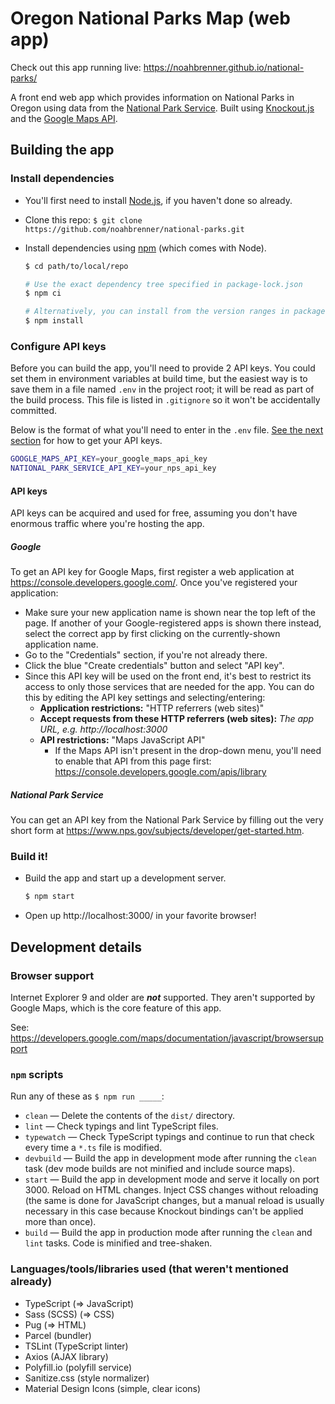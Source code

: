 Oregon National Parks Map (web app)
===================================

Check out this app running live: https://noahbrenner.github.io/national-parks/

A front end web app which provides information on National Parks in Oregon using data from the [National Park Service][]. Built using [Knockout.js][] and the [Google Maps API][].

Building the app
----------------

### Install dependencies

* You'll first need to install [Node.js][], if you haven't done so already.
* Clone this repo: `$ git clone https://github.com/noahbrenner/national-parks.git`
* Install dependencies using [npm][] (which comes with Node).

  ```bash
  $ cd path/to/local/repo

  # Use the exact dependency tree specified in package-lock.json
  $ npm ci

  # Alternatively, you can install from the version ranges in package.json (for development)
  $ npm install
  ```

### Configure API keys

Before you can build the app, you'll need to provide 2 API keys. You could set them in environment variables at build time, but the easiest way is to save them in a file named `.env` in the project root; it will be read as part of the build process. This file is listed in `.gitignore` so it won't be accidentally committed.

Below is the format of what you'll need to enter in the `.env` file. [See the next section](#api-keys) for how to get your API keys.

```bash
GOOGLE_MAPS_API_KEY=your_google_maps_api_key
NATIONAL_PARK_SERVICE_API_KEY=your_nps_api_key
```

#### API keys

API keys can be acquired and used for free, assuming you don't have enormous traffic where you're hosting the app.

##### Google

To get an API key for Google Maps, first register a web application at <https://console.developers.google.com/>. Once you've registered your application:

* Make sure your new application name is shown near the top left of the page. If another of your Google-registered apps is shown there instead, select the correct app by first clicking on the currently-shown application name.
* Go to the "Credentials" section, if you're not already there.
* Click the blue "Create credentials" button and select "API key".
* Since this API key will be used on the front end, it's best to restrict its access to only those services that are needed for the app. You can do this by editing the API key settings and selecting/entering:
    - **Application restrictions:** "HTTP referrers (web sites)"
    - **Accept requests from these HTTP referrers (web sites):** *The app URL, e.g. http://localhost:3000*
    - **API restrictions:** "Maps JavaScript API"
        - If the Maps API isn't present in the drop-down menu, you'll need to enable that API from this page first: https://console.developers.google.com/apis/library

##### National Park Service

You can get an API key from the National Park Service by filling out the very short form at <https://www.nps.gov/subjects/developer/get-started.htm>.

### Build it!

* Build the app and start up a development server.

  ```bash
  $ npm start
  ```

* Open up http://localhost:3000/ in your favorite browser!

Development details
-------------------

### Browser support

Internet Explorer 9 and older are ***not*** supported. They aren't supported by Google Maps, which is the core feature of this app.

See: https://developers.google.com/maps/documentation/javascript/browsersupport

### `npm` scripts

Run any of these as `$ npm run _____`:

* `clean` — Delete the contents of the `dist/` directory.
* `lint` — Check typings and lint TypeScript files.
* `typewatch` — Check TypeScript typings and continue to run that check every time a `*.ts` file is modified.
* `devbuild` — Build the app in development mode after running the `clean` task (dev mode builds are not minified and include source maps).
* `start` — Build the app in development mode and serve it locally on port 3000. Reload on HTML changes. Inject CSS changes without reloading (the same is done for JavaScript changes, but a manual reload is usually necessary in this case because Knockout bindings can't be applied more than once).
* `build` — Build the app in production mode after running the `clean` and `lint` tasks. Code is minified and tree-shaken.

### Languages/tools/libraries used (that weren't mentioned already)

* TypeScript (⇒ JavaScript)
* Sass (SCSS) (⇒ CSS)
* Pug (⇒ HTML)
* Parcel (bundler)
* TSLint (TypeScript linter)
* Axios (AJAX library)
* Polyfill.io (polyfill service)
* Sanitize.css (style normalizer)
* Material Design Icons (simple, clear icons)

[Google Maps API]: https://developers.google.com/maps/documentation/javascript/
[Knockout.js]: https://knockoutjs.com/
[National Park Service]: https://www.nps.gov/subjects/developer/api-documentation.htm
[Node.js]: https://nodejs.org/
[npm]: https://www.npmjs.com/
